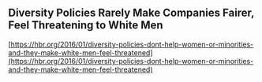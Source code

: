 ## Diversity Policies Rarely Make Companies Fairer, Feel Threatening to White Men
  
  [https://hbr.org/2016/01/diversity-policies-dont-help-women-or-minorities-and-they-make-white-men-feel-threatened](https://hbr.org/2016/01/diversity-policies-dont-help-women-or-minorities-and-they-make-white-men-feel-threatened)